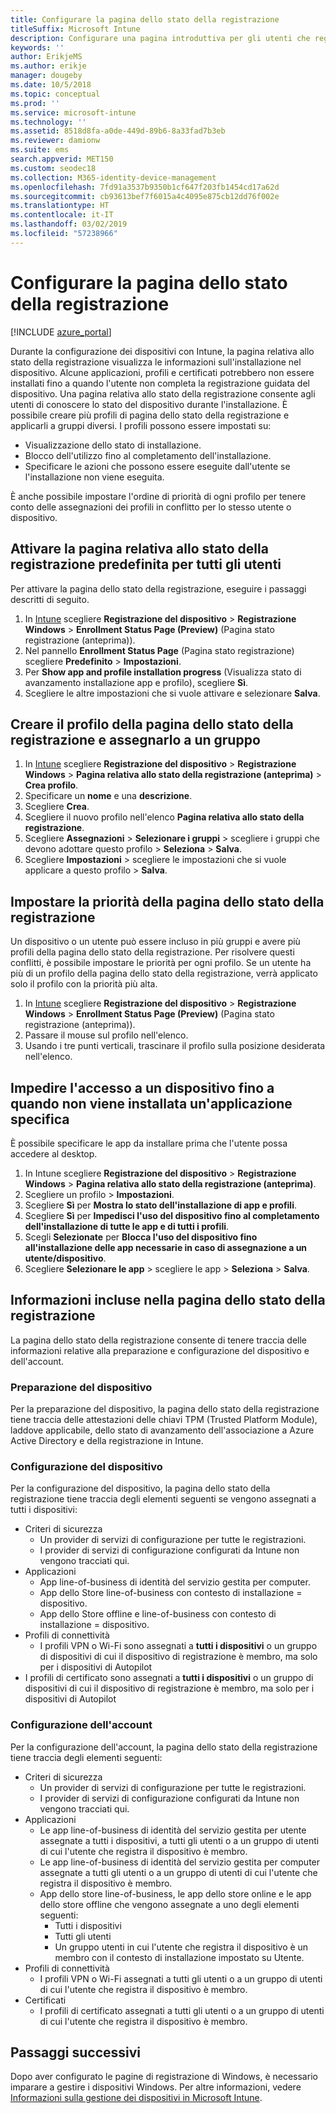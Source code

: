 ```yaml
---
title: Configurare la pagina dello stato della registrazione
titleSuffix: Microsoft Intune
description: Configurare una pagina introduttiva per gli utenti che registrano i dispositivi Windows 10.
keywords: ''
author: ErikjeMS
ms.author: erikje
manager: dougeby
ms.date: 10/5/2018
ms.topic: conceptual
ms.prod: ''
ms.service: microsoft-intune
ms.technology: ''
ms.assetid: 8518d8fa-a0de-449d-89b6-8a33fad7b3eb
ms.reviewer: damionw
ms.suite: ems
search.appverid: MET150
ms.custom: seodec18
ms.collection: M365-identity-device-management
ms.openlocfilehash: 7fd91a3537b9350b1cf647f203fb1454cd17a62d
ms.sourcegitcommit: cb93613bef7f6015a4c4095e875cb12dd76f002e
ms.translationtype: HT
ms.contentlocale: it-IT
ms.lasthandoff: 03/02/2019
ms.locfileid: "57238966"
---
```

# <a name="set-up-an-enrollment-status-page"></a>Configurare la pagina dello stato della registrazione
 
[!INCLUDE [azure_portal](./includes/azure_portal.md)]
 
Durante la configurazione dei dispositivi con Intune, la pagina relativa allo stato della registrazione visualizza le informazioni sull'installazione nel dispositivo. Alcune applicazioni, profili e certificati potrebbero non essere installati fino a quando l'utente non completa la registrazione guidata del dispositivo. Una pagina relativa allo stato della registrazione consente agli utenti di conoscere lo stato del dispositivo durante l'installazione. È possibile creare più profili di pagina dello stato della registrazione e applicarli a gruppi diversi. I profili possono essere impostati su:
- Visualizzazione dello stato di installazione.
- Blocco dell'utilizzo fino al completamento dell'installazione.
- Specificare le azioni che possono essere eseguite dall'utente se l'installazione non viene eseguita.

È anche possibile impostare l'ordine di priorità di ogni profilo per tenere conto delle assegnazioni dei profili in conflitto per lo stesso utente o dispositivo.

 
## <a name="turn-on-default-enrollment-status-page-for-all-users"></a>Attivare la pagina relativa allo stato della registrazione predefinita per tutti gli utenti

Per attivare la pagina dello stato della registrazione, eseguire i passaggi descritti di seguito.
 
1. In [Intune](https://aka.ms/intuneportal) scegliere **Registrazione del dispositivo** > **Registrazione Windows** > **Enrollment Status Page (Preview)** (Pagina stato registrazione (anteprima)).
2. Nel pannello **Enrollment Status Page** (Pagina stato registrazione) scegliere **Predefinito** > **Impostazioni**.
3. Per **Show app and profile installation progress** (Visualizza stato di avanzamento installazione app e profilo), scegliere **Sì**.
4. Scegliere le altre impostazioni che si vuole attivare e selezionare **Salva**.

## <a name="create-enrollment-status-page-profile-and-assign-to-a-group"></a>Creare il profilo della pagina dello stato della registrazione e assegnarlo a un gruppo

1. In [Intune](https://aka.ms/intuneportal) scegliere **Registrazione del dispositivo** > **Registrazione Windows** > **Pagina relativa allo stato della registrazione (anteprima)** > **Crea profilo**.
2. Specificare un **nome** e una **descrizione**.
3. Scegliere **Crea**.
4. Scegliere il nuovo profilo nell'elenco **Pagina relativa allo stato della registrazione**.
5. Scegliere **Assegnazioni** > **Selezionare i gruppi** > scegliere i gruppi che devono adottare questo profilo > **Seleziona** > **Salva**.
6. Scegliere **Impostazioni** > scegliere le impostazioni che si vuole applicare a questo profilo > **Salva**.

## <a name="set-the-enrollment-status-page-priority"></a>Impostare la priorità della pagina dello stato della registrazione

Un dispositivo o un utente può essere incluso in più gruppi e avere più profili della pagina dello stato della registrazione. Per risolvere questi conflitti, è possibile impostare le priorità per ogni profilo. Se un utente ha più di un profilo della pagina dello stato della registrazione, verrà applicato solo il profilo con la priorità più alta.

1. In [Intune](https://aka.ms/intuneportal) scegliere **Registrazione del dispositivo** > **Registrazione Windows** > **Enrollment Status Page (Preview)** (Pagina stato registrazione (anteprima)).
2. Passare il mouse sul profilo nell'elenco.
3. Usando i tre punti verticali, trascinare il profilo sulla posizione desiderata nell'elenco.

## <a name="block-access-to-a-device-until-a-specific-application-is-installed"></a>Impedire l'accesso a un dispositivo fino a quando non viene installata un'applicazione specifica

È possibile specificare le app da installare prima che l'utente possa accedere al desktop.

1. In Intune scegliere **Registrazione del dispositivo** > **Registrazione Windows** > **Pagina relativa allo stato della registrazione (anteprima)**.
2. Scegliere un profilo > **Impostazioni**.
3. Scegliere **Sì** per **Mostra lo stato dell'installazione di app e profili**.
4. Scegliere **Sì** per **Impedisci l'uso del dispositivo fino al completamento dell'installazione di tutte le app e di tutti i profili**.
5. Scegli **Selezionate** per **Blocca l'uso del dispositivo fino all'installazione delle app necessarie in caso di assegnazione a un utente/dispositivo**.
 6. Scegliere **Selezionare le app** > scegliere le app > **Seleziona** > **Salva**.

## <a name="enrollment-status-page-tracking-information"></a>Informazioni incluse nella pagina dello stato della registrazione

La pagina dello stato della registrazione consente di tenere traccia delle informazioni relative alla preparazione e configurazione del dispositivo e dell'account.

### <a name="device-preparation"></a>Preparazione del dispositivo

Per la preparazione del dispositivo, la pagina dello stato della registrazione tiene traccia delle attestazioni delle chiavi TPM (Trusted Platform Module), laddove applicabile, dello stato di avanzamento dell'associazione a Azure Active Directory e della registrazione in Intune.

### <a name="device-setup"></a>Configurazione del dispositivo

Per la configurazione del dispositivo, la pagina dello stato della registrazione tiene traccia degli elementi seguenti se vengono assegnati a tutti i dispositivi:
- Criteri di sicurezza
    - Un provider di servizi di configurazione per tutte le registrazioni.
    - I provider di servizi di configurazione configurati da Intune non vengono tracciati qui.
- Applicazioni
    - App line-of-business di identità del servizio gestita per computer.
    - App dello Store line-of-business con contesto di installazione = dispositivo.
    - App dello Store offline e line-of-business con contesto di installazione = dispositivo.
- Profili di connettività
    - I profili VPN o Wi-Fi sono assegnati a **tutti i dispositivi** o un gruppo di dispositivi di cui il dispositivo di registrazione è membro, ma solo per i dispositivi di Autopilot
- I profili di certificato sono assegnati a **tutti i dispositivi** o un gruppo di dispositivi di cui il dispositivo di registrazione è membro, ma solo per i dispositivi di Autopilot

### <a name="account-setup"></a>Configurazione dell'account
Per la configurazione dell'account, la pagina dello stato della registrazione tiene traccia degli elementi seguenti:
- Criteri di sicurezza
    - Un provider di servizi di configurazione per tutte le registrazioni.
    - I provider di servizi di configurazione configurati da Intune non vengono tracciati qui.
- Applicazioni
    - Le app line-of-business di identità del servizio gestita per utente assegnate a tutti i dispositivi, a tutti gli utenti o a un gruppo di utenti di cui l'utente che registra il dispositivo è membro.
    - Le app line-of-business di identità del servizio gestita per computer assegnate a tutti gli utenti o a un gruppo di utenti di cui l'utente che registra il dispositivo è membro.
    - App dello store line-of-business, le app dello store online e le app dello store offline che vengono assegnate a uno degli elementi seguenti:
        - Tutti i dispositivi
        - Tutti gli utenti
        - Un gruppo utenti in cui l'utente che registra il dispositivo è un membro con il contesto di installazione impostato su Utente.
- Profili di connettività
    - I profili VPN o Wi-Fi assegnati a tutti gli utenti o a un gruppo di utenti di cui l'utente che registra il dispositivo è membro.
- Certificati
    - I profili di certificato assegnati a tutti gli utenti o a un gruppo di utenti di cui l'utente che registra il dispositivo è membro.

## <a name="next-steps"></a>Passaggi successivi
Dopo aver configurato le pagine di registrazione di Windows, è necessario imparare a gestire i dispositivi Windows. Per altre informazioni, vedere [Informazioni sulla gestione dei dispositivi in Microsoft Intune](https://docs.microsoft.com/intune/device-management).
